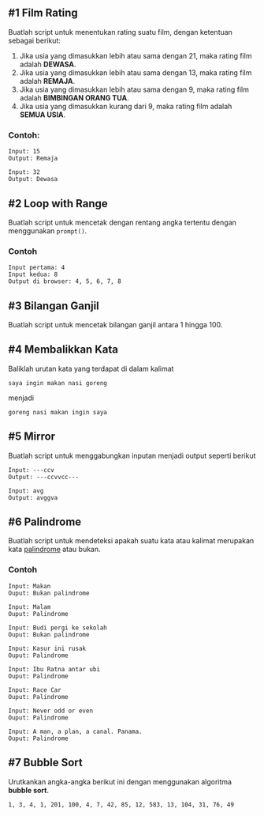 ## #1 Film Rating

Buatlah script untuk menentukan rating suatu film, dengan ketentuan sebagai berikut:

1) Jika usia yang dimasukkan lebih atau sama dengan 21, maka rating film adalah __DEWASA__.
2) Jika usia yang dimasukkan lebih atau sama dengan 13, maka rating film adalah __REMAJA__.
3) Jika usia yang dimasukkan lebih atau sama dengan 9, maka rating film adalah __BIMBINGAN ORANG TUA__.
4) Jika usia yang dimasukkan kurang dari 9, maka rating film adalah __SEMUA USIA__.

### Contoh:

```
Input: 15
Output: Remaja

Input: 32
Output: Dewasa
```

## #2 Loop with Range

Buatlah script untuk mencetak dengan rentang angka tertentu dengan menggunakan `prompt()`.

### Contoh

```
Input pertama: 4
Input kedua: 8
Output di browser: 4, 5, 6, 7, 8
```

## #3 Bilangan Ganjil

Buatlah script untuk mencetak bilangan ganjil antara 1 hingga 100.


## #4 Membalikkan Kata

Baliklah urutan kata yang terdapat di dalam kalimat 

```
saya ingin makan nasi goreng
```

menjadi 

```
goreng nasi makan ingin saya
```

## #5 Mirror

Buatlah script untuk menggabungkan inputan menjadi output seperti berikut

```
Input: ---ccv
Output: ---ccvvcc---

Input: avg
Output: avggva
```

## #6 Palindrome

Buatlah script untuk mendeteksi apakah suatu kata atau kalimat merupakan kata [palindrome](https://id.wikipedia.org/wiki/Palindrom) atau bukan.

### Contoh

```
Input: Makan
Ouput: Bukan palindrome

Input: Malam
Ouput: Palindrome

Input: Budi pergi ke sekolah
Ouput: Bukan palindrome

Input: Kasur ini rusak
Ouput: Palindrome

Input: Ibu Ratna antar ubi
Ouput: Palindrome

Input: Race Car
Ouput: Palindrome

Input: Never odd or even
Ouput: Palindrome

Input: A man, a plan, a canal. Panama.
Ouput: Palindrome
```

## #7 Bubble Sort

Urutkankan angka-angka berikut ini dengan menggunakan algoritma __bubble sort__.

```
1, 3, 4, 1, 201, 100, 4, 7, 42, 85, 12, 583, 13, 104, 31, 76, 49
```

